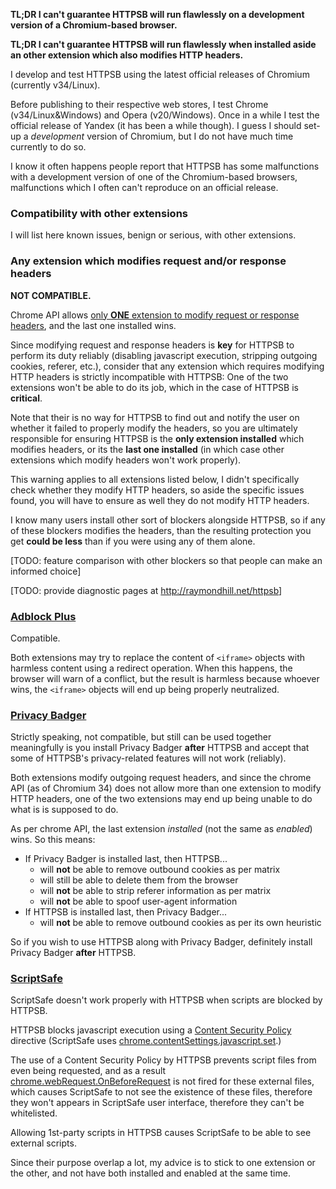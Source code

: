 **TL;DR I can't guarantee HTTPSB will run flawlessly on a development version of a Chromium-based browser.**

**TL;DR I can't guarantee HTTPSB will run flawlessly when installed aside an other extension which also modifies HTTP headers.**

I develop and test HTTPSB using the latest official releases of Chromium (currently v34/Linux).

Before publishing to their respective web stores, I test Chrome (v34/Linux&Windows) and Opera (v20/Windows). Once in a while I test the official release of Yandex (it has been a while though). I guess I should set-up a _development_ version of Chromium, but I do not have much time currently to do so.

I know it often happens people report that HTTPSB has some malfunctions with a development version of one of the Chromium-based browsers, malfunctions which I often can't reproduce on an official release.

### Compatibility with other extensions

I will list here known issues, benign or serious, with other extensions.

### Any extension which modifies request and/or response headers

**NOT COMPATIBLE.**

Chrome API allows [only **ONE** extension to modify request or response headers](https://developer.chrome.com/extensions/webRequest#implementation), and the last one installed wins.

Since modifying request and response headers is **key** for HTTPSB to perform its duty reliably (disabling javascript execution, stripping outgoing cookies, referer, etc.), consider that any extension which requires modifying HTTP headers is strictly incompatible with HTTPSB: One of the two extensions won't be able to do its job, which in the case of HTTPSB is **critical**.

Note that their is no way for HTTPSB to find out and notify the user on whether it failed to properly modify the headers, so you are ultimately responsible for ensuring HTTPSB is the **only extension installed** which modifies headers, or its the **last one installed** (in which case other extensions which modify headers won't work properly).

This warning applies to all extensions listed below, I didn't specifically check whether they modify HTTP headers, so aside the specific issues found, you will have to ensure as well they do not modify HTTP headers.

I know many users install other sort of blockers alongside HTTPSB, so if any of these blockers modifies the headers, than the resulting protection you get **could be less** than if you were using any of them alone.

[TODO: feature comparison with other blockers so that people can make an informed choice]

[TODO: provide diagnostic pages at <http://raymondhill.net/httpsb>]

### [Adblock Plus](https://chrome.google.com/webstore/detail/adblock-plus/cfhdojbkjhnklbpkdaibdccddilifddb)

Compatible.

Both extensions may try to replace the content of `<iframe>` objects with harmless content using a redirect operation. When this happens, the browser will warn of a conflict, but the result is harmless because whoever wins, the `<iframe>` objects will end up being properly neutralized.

### [Privacy Badger](https://www.eff.org/privacybadger)

Strictly speaking, not compatible, but still can be used together meaningfully is you install Privacy Badger **after** HTTPSB and accept that some of HTTPSB's privacy-related features will not work (reliably).

Both extensions modify outgoing request headers, and since the chrome API (as of Chromium 34) does not allow more than one extension to modify HTTP headers, one of the two extensions may end up being unable to do what is is supposed to do.

As per chrome API, the last extension _installed_ (not the same as _enabled_) wins. So this means:

- If Privacy Badger is installed last, then HTTPSB...
    - will **not** be able to remove outbound cookies as per matrix
    - will still be able to delete them from the browser
    - will **not** be able to strip referer information as per matrix
    - will **not** be able to spoof user-agent information
- If HTTPSB is installed last, then Privacy Badger...
    - will **not** be able to remove outbound cookies as per its own heuristic

So if you wish to use HTTPSB along with Privacy Badger, definitely install Privacy Badger **after** HTTPSB.

### [ScriptSafe](https://chrome.google.com/webstore/detail/scriptsafe/oiigbmnaadbkfbmpbfijlflahbdbdgdf)

ScriptSafe doesn't work properly with HTTPSB when scripts are blocked by HTTPSB.

HTTPSB blocks javascript execution using a [Content Security Policy](https://en.wikipedia.org/wiki/Content_Security_Policy) directive (ScriptSafe uses [chrome.contentSettings.javascript.set](https://developer.chrome.com/extensions/contentSettings#property-javascript).)

The use of a Content Security Policy by HTTPSB prevents script files from even being requested, and as a result [chrome.webRequest.OnBeforeRequest](https://developer.chrome.com/extensions/webRequest#event-onBeforeRequest) is not fired for these external files, which causes ScriptSafe to not see the existence of these files, therefore they won't appears in ScriptSafe user interface, therefore they can't be whitelisted.

Allowing 1st-party scripts in HTTPSB causes ScriptSafe to be able to see external scripts.

Since their purpose overlap a lot, my advice is to stick to one extension or the other, and not have both installed and enabled at the same time.
